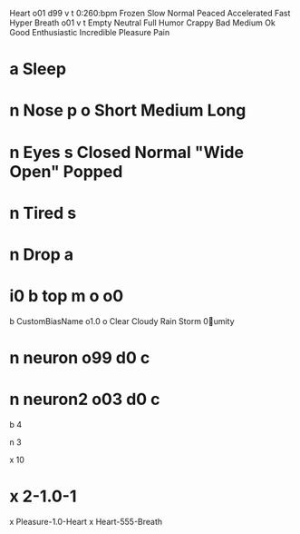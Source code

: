  Heart o01 d99 v t 0:260:bpm Frozen Slow Normal Peaced Accelerated Fast Hyper
 Breath o01 v t Empty Neutral Full
 Humor Crappy Bad Medium Ok Good Enthusiastic Incredible
 Pleasure
 Pain

# a Sleep
# n Nose p o Short Medium Long
# n Eyes s Closed Normal "Wide Open" Popped
# n Tired s
# n Drop a

# i0 b top m o o0

 b CustomBiasName o1.0 o Clear Cloudy Rain Storm 0:100:umity

# n neuron o99 d0 c
# n neuron2 o03 d0 c
 b 4

 n 3

 x 10

# x 2-1.0-1
 x Pleasure-1.0-Heart
 x Heart-555-Breath
